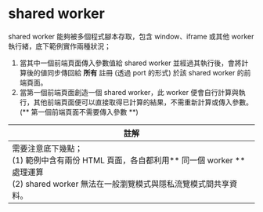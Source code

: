 # shared worker

<script type="text/javascript" src="gitbook/app.js"></script>
<script type="text/javascript" src="js/general.js"></script>

shared worker 能夠被多個程式腳本存取，包含 window、iframe 或其他 worker 執行緒，底下範例實作兩種狀況；
1. 當其中一個前端頁面傳入參數值給 shared worker 並經過其執行後，會將計算後的値同步傳回給 **所有** 註冊 (透過 port 的形式) 於該 shared worker 的前端頁面。
2. 當第一個前端頁面創造一個 shared worker，此 worker 便會自行計算與執行，其他前端頁面便可以直接取得已計算的結果，不需重新計算或傳入參數。(** 第一個前端頁面不需要傳入參數 **)


| 註解 |
| -- |
| 需要注意底下幾點；<br>(1) 範例中含有兩份 HTML 頁面，各自都利用** 同一個 worker **處理運算<br>(2) shared worker 無法在一般瀏覽模式與隱私流覽模式間共享資料。 |

###

